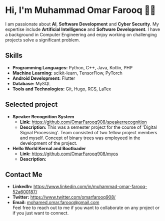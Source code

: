 # Hi, I'm Muhammad Omar Farooq 👋🏽
I am passionate about **AI**, **Software Development** and **Cyber Security**. My expertise include **Artificial Intelligence** and **Software Development**. I have a background in Computer Engineering and enjoy working on challenging projects solve a significant problem.

## Skills
* **Programming Languages:** Python, C++, Java, Kotlin, PHP
* **Machine Learning:** scikit-learn, TensorFlow, PyTorch 
* **Android Development:** Flutter
* **Database:** MySQL
* **Tools and Technologies:** Git, Hugo, RCS, LaTex

## Selected project
* **Speaker Recognition System**
    * **Link:** https://github.com/OmarFarooq908/speakerrecognition
    * **Description:** This was a semester project for the course of 'Digital Signal Processing'. Team consisted of two fellow project members and myself. Concept of binary trees was employeed in the development of the project.
* **Hello World Kernal and Bootloader**
    * **Link:** https://github.com/OmarFarooq908/myos
    * **Description:** 

## Contact Me
* **LinkedIn:** https://www.linkedin.com/in/muhammad-omar-farooq-52a600187/
* **Twitter:** https://www.twitter.com/omarfarooq908/
* **Email:** mohamed.omar.farooq@gmail.com  
Feel free to reach out to me if you want to collaborate on any project or if you just want to connect.
